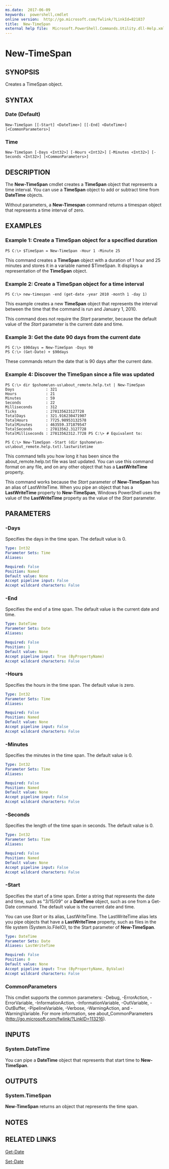 ```yaml
---
ms.date:  2017-06-09
keywords:  powershell,cmdlet
online version:  http://go.microsoft.com/fwlink/?LinkId=821837
title:  New-TimeSpan
external help file:  Microsoft.PowerShell.Commands.Utility.dll-Help.xml
---
```


# New-TimeSpan

## SYNOPSIS
Creates a TimeSpan object.

## SYNTAX

### Date (Default)
```
New-TimeSpan [[-Start] <DateTime>] [[-End] <DateTime>] [<CommonParameters>]
```

### Time
```
New-TimeSpan [-Days <Int32>] [-Hours <Int32>] [-Minutes <Int32>] [-Seconds <Int32>] [<CommonParameters>]
```

## DESCRIPTION
The **New-TimeSpan** cmdlet creates a **TimeSpan** object that represents a time interval.
You can use a **TimeSpan** object to add or subtract time from **DateTime** objects.

Without parameters, a **New-Timespan** command returns a timespan object that represents a time interval of zero.

## EXAMPLES

### Example 1: Create a TimeSpan object for a specified duration
```
PS C:\> $TimeSpan = New-TimeSpan -Hour 1 -Minute 25
```

This command creates a **TimeSpan** object with a duration of 1 hour and 25 minutes and stores it in a variable named $TimeSpan.
It displays a representation of the **TimeSpan** object.

### Example 2: Create a TimeSpan object for a time interval
```
PS C:\> new-timespan -end (get-date -year 2010 -month 1 -day 1)
```

This example creates a new **TimeSpan** object that represents the interval between the time that the command is run and January 1, 2010.

This command does not require the *Start* parameter, because the default value of the *Start* parameter is the current date and time.

### Example 3: Get the date 90 days from the current date
```
PS C:\> $90days = New-TimeSpan -Days 90
PS C:\> (Get-Date) + $90days
```

These commands return the date that is 90 days after the current date.

### Example 4: Discover the TimeSpan since a file was updated
```
PS C:\> dir $pshome\en-us\about_remote.help.txt | New-TimeSpan
Days              : 321
Hours             : 21
Minutes           : 59
Seconds           : 22
Milliseconds      : 312
Ticks             : 278135623127728
TotalDays         : 321.916230471907
TotalHours        : 7725.98953132578
TotalMinutes      : 463559.371879547
TotalSeconds      : 27813562.3127728
TotalMilliseconds : 27813562312.7728 PS C:\> # Equivalent to:

PS C:\> New-TimeSpan -Start (dir $pshome\en-us\about_remote.help.txt).lastwritetime
```

This command tells you how long it has been since the about_remote.help.txt file was last updated.
You can use this command format on any file, and on any other object that has a **LastWriteTime** property.

This command works because the *Start* parameter of **New-TimeSpan** has an alias of LastWriteTime.
When you pipe an object that has a **LastWriteTime** property to **New-TimeSpan**, Windows PowerShell uses the value of the **LastWriteTime** property as the value of the *Start* parameter.

## PARAMETERS

### -Days
Specifies the days in the time span.
The default value is 0.

```yaml
Type: Int32
Parameter Sets: Time
Aliases: 

Required: False
Position: Named
Default value: None
Accept pipeline input: False
Accept wildcard characters: False
```

### -End
Specifies the end of a time span.
The default value is the current date and time.

```yaml
Type: DateTime
Parameter Sets: Date
Aliases: 

Required: False
Position: 1
Default value: None
Accept pipeline input: True (ByPropertyName)
Accept wildcard characters: False
```

### -Hours
Specifies the hours in the time span.
The default value is zero.

```yaml
Type: Int32
Parameter Sets: Time
Aliases: 

Required: False
Position: Named
Default value: None
Accept pipeline input: False
Accept wildcard characters: False
```

### -Minutes
Specifies the minutes in the time span.
The default value is 0.

```yaml
Type: Int32
Parameter Sets: Time
Aliases: 

Required: False
Position: Named
Default value: None
Accept pipeline input: False
Accept wildcard characters: False
```

### -Seconds
Specifies the length of the time span in seconds.
The default value is 0.

```yaml
Type: Int32
Parameter Sets: Time
Aliases: 

Required: False
Position: Named
Default value: None
Accept pipeline input: False
Accept wildcard characters: False
```

### -Start
Specifies the start of a time span.
Enter a string that represents the date and time, such as "3/15/09" or a **DateTime** object, such as one from a Get-Date command.
The default value is the current date and time.

You can use *Start* or its alias, LastWriteTime.
The LastWriteTime alias lets you pipe objects that have a **LastWriteTime** property, such as files in the file system (System.Io.FileIO), to the Start parameter of **New-TimeSpan**.

```yaml
Type: DateTime
Parameter Sets: Date
Aliases: LastWriteTime

Required: False
Position: 0
Default value: None
Accept pipeline input: True (ByPropertyName, ByValue)
Accept wildcard characters: False
```

### CommonParameters
This cmdlet supports the common parameters: -Debug, -ErrorAction, -ErrorVariable, -InformationAction, -InformationVariable, -OutVariable, -OutBuffer, -PipelineVariable, -Verbose, -WarningAction, and -WarningVariable. For more information, see about_CommonParameters (http://go.microsoft.com/fwlink/?LinkID=113216).

## INPUTS

### System.DateTime
You can pipe a **DateTime** object that represents that start time to **New-TimeSpan**.

## OUTPUTS

### System.TimeSpan
**New-TimeSpan** returns an object that represents the time span.

## NOTES

## RELATED LINKS

[Get-Date](Get-Date.md)

[Set-Date](Set-Date.md)

